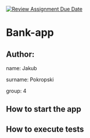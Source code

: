 [![Review Assignment Due Date](https://classroom.github.com/assets/deadline-readme-button-22041afd0340ce965d47ae6ef1cefeee28c7c493a6346c4f15d667ab976d596c.svg)](https://classroom.github.com/a/IwJY4g24)
# Bank-app

## Author:
name: Jakub

surname: Pokropski

group: 4

## How to start the app


## How to execute tests